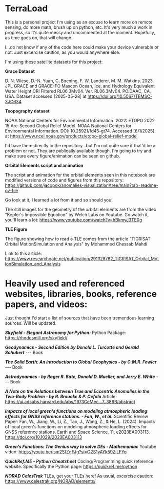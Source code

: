 # TerraLoad
This is a personal project I'm using as an excuse to learn more on remote sensing, do more math, brush up on python, etc. It's very much a work in progress, so it's quite messy and uncommented at the moment. Hopefully, as time goes on, that will change. 

I...do not know if any of the code here could make your device vulnerable or not. Just excercise caution, as you would anywhere else.

I'm using these satellite datasets for this project:

**Grace Dataset**

D. N. Wiese, D.-N. Yuan, C. Boening, F. W. Landerer, M. M. Watkins. 2023. JPL GRACE and GRACE-FO Mascon Ocean, Ice, and Hydrology Equivalent Water Height CRI Filtered RL06.3Mv04. Ver. RL06.3Mv04. PO.DAAC, CA, USA. Dataset accessed [2025-05-28] at https://doi.org/10.5067/TEMSC-3JC634

**Teopography dataset**

NOAA National Centers for Environmental Information. 2022: ETOPO 2022 15 Arc-Second Global Relief Model. NOAA National Centers for Environmental Information. DOI: 10.25921/fd45-gt74. Accessed [6/1/2025]. at https://www.ncei.noaa.gov/products/etopo-global-relief-model

I'd have them directly in the repository...but I'm not quite sure if that'd be a problem or not. They are publically available though. I'm going to try and make sure every figure/animation can be seen on github.

**Orbital Elements script and animation**

The script and animation for the orbital elements seen in this notebook are modified versions of code and figures from this repository: https://github.com/jacopok/anomalies-visualization/tree/main?tab=readme-ov-file

Go look at it, I learned a lot from it and so should you!

The still images for the geometry of the orbital elements are from the video "Kepler's Impossible Equation" by Welch Labs on Youtube. Go watch it, you'll learn a lot: https://www.youtube.com/watch?v=hBkmyJ3TE0g

**TLE Figure**

The figure showing how to read a TLE comes from the article "TIGRISAT Orbital MotionSimulation and Analysis" by Mohammed Chessab Mahdi

Link to this article: https://www.researchgate.net/publication/291328762_TIGRISAT_Orbital_MotionSimulation_and_Analysis


# Heavily used and referenced websites, libraries, books, reference papers, and videos:
Just thought I'd start a list of sources that have been tremendous learning sources. Will be updated.

***Skyfield - Elegant Astronomy for Python:***
  Python Package: https://rhodesmill.org/skyfield/

***Geodynamics - Second Edition by Donald L. Turcotte and Gerald Schubert***
  --- Book
  
***The Solid Earth: An Introduction to Global Geophysics - by C.M.R. Fowler***
  --- Book

***Astrodynamics - by Roger R. Bate, Donald D. Mueller, and Jerry E. White***
  --- Book

***A Note on the Relations between True and Eccentric Anomalies in the Two-Body Problem - by R. Broucke & P. Cefola***
  Article: https://ui.adsabs.harvard.edu/abs/1973CeMec...7..388B/abstract


***Impacts of local green's functions on modeling atmospheric loading effects for GNSS reference stations. - Fan, W., et al.***
  Scientific Review Paper:  Fan, W., Jiang, W., Li, Z., Tao, J., Wang, Z., & He, L. (2024). Impacts of local green's functions on modeling atmospheric loading effects for GNSS reference stations. Earth and Space Science, 11, e2023EA003113. https://doi.org/10.1029/2023EA003113

***Green's Functions: The Genius way to solve DEs - Mathemaniac***
  Youtube video: https://youtu.be/ism2SfZgFJg?si=O2S1yAYk59ZiLFYo

***QuickRef.ME - Python Cheatsheet***
  Coding/Programming quick reference website. Specifically the Python page: https://quickref.me/python

***NORAD CalesTrak***
  TLEs, get your TLEs here! As usual, excercise caution: https://www.celestrak.org/NORAD/elements/


